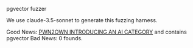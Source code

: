 pgvector fuzzer

We use claude-3.5-sonnet to generate this fuzzing harness. 

Good News: [PWN2OWN INTRODUCING AN AI CATEGORY](https://www.zerodayinitiative.com/blog/2025/2/24/announcing-pwn2own-berlin-2025) and contains pgvector
Bad News: 0 founds.
